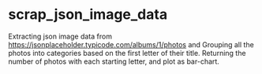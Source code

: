 # scrap_json_image_data

Extracting json image data from https://jsonplaceholder.typicode.com/albums/1/photos
and Grouping all the photos into categories based on the first letter of their title. Returning the number of photos with each starting letter, and plot as bar-chart.
